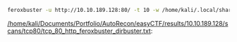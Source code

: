 ```bash
feroxbuster -u http://10.10.189.128:80/ -t 10 -w /home/kali/.local/share/AutoRecon/wordlists/dirbuster.txt -x "txt,html,php,asp,aspx,jsp" -v -k -n -q -e -r -o "/home/kali/Documents/Portfolio/AutoRecon/easyCTF/results/10.10.189.128/scans/tcp80/tcp_80_http_feroxbuster_dirbuster.txt"
```

[/home/kali/Documents/Portfolio/AutoRecon/easyCTF/results/10.10.189.128/scans/tcp80/tcp_80_http_feroxbuster_dirbuster.txt](file:///home/kali/Documents/Portfolio/AutoRecon/easyCTF/results/10.10.189.128/scans/tcp80/tcp_80_http_feroxbuster_dirbuster.txt):

```

```
